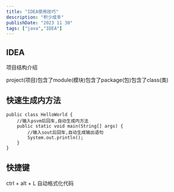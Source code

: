 ```yaml
---
title: "IDEA使用技巧"
description: "积少成多"
publishDate: "2023 11 30"
tags: ["java","IDEA"]
---
```


## IDEA

项目结构介绍

project(项目)包含了module(模块)包含了package(包)包含了class(类)

## 快速生成内方法

```
public class HelloWorld {
    //输入psvm后回车,自动生成内方法
    public static void main(String[] args) {
        //输入sout后回车,自动生成输出语句
        System.out.println();
    }
}
```

## 快捷键

ctrl + alt + L 自动格式化代码